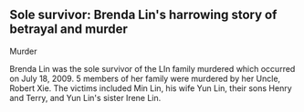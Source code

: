 ## Sole survivor: Brenda Lin's harrowing story of betrayal and murder

Murder

Brenda Lin was the sole survivor of the LIn family murdered which occurred on July 18, 2009. 5 members of her family were murdered by her Uncle, Robert Xie. The victims included Min Lin, his wife Yun Lin, their sons Henry and Terry, and Yun Lin's sister Irene Lin.